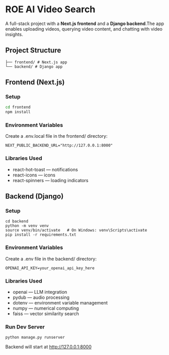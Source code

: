# ROE AI Video Search

A full-stack project with a **Next.js frontend** and a **Django backend**.The app enables uploading videos, querying video content, and chatting with video insights.

## Project Structure

```
├── frontend/ # Next.js app
└── backend/ # Django app
```

## Frontend (Next.js)

### Setup
```bash
cd frontend
npm install
```

### Environment Variables

Create a .env.local file in the frontend/ directory:

```
NEXT_PUBLIC_BACKEND_URL="http://127.0.0.1:8000"
```

### Libraries Used
- react-hot-toast — notifications
- react-icons — icons
- react-spinners — loading indicators

## Backend (Django)

### Setup

```
cd backend
python -m venv venv
source venv/bin/activate   # On Windows: venv\Scripts\activate
pip install -r requirements.txt
```

### Environment Variables

Create a .env file in the backend/ directory:

```
OPENAI_API_KEY=your_openai_api_key_here
```

### Libraries Used

- openai — LLM integration
- pydub — audio processing
- dotenv — environment variable management
- numpy — numerical computing
- faiss — vector similarity search

### Run Dev Server
```
python manage.py runserver
```

Backend will start at http://127.0.0.1:8000